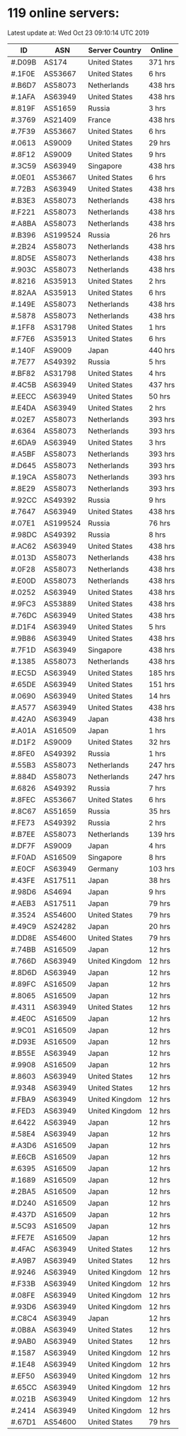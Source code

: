# 119 online servers:

Latest update at: Wed Oct 23 09:10:14 UTC 2019

| ID | ASN | Server Country | Online |
| -- | --- | -------------- | ------ |
| #.D09B | AS174 | United States | 371 hrs |
| #.1F0E | AS53667 | United States | 6 hrs |
| #.B6D7 | AS58073 | Netherlands | 438 hrs |
| #.1AFA | AS63949 | United States | 438 hrs |
| #.819F | AS51659 | Russia | 3 hrs |
| #.3769 | AS21409 | France | 438 hrs |
| #.7F39 | AS53667 | United States | 6 hrs |
| #.0613 | AS9009 | United States | 29 hrs |
| #.8F12 | AS9009 | United States | 9 hrs |
| #.3C59 | AS63949 | Singapore | 438 hrs |
| #.0E01 | AS53667 | United States | 6 hrs |
| #.72B3 | AS63949 | United States | 438 hrs |
| #.B3E3 | AS58073 | Netherlands | 438 hrs |
| #.F221 | AS58073 | Netherlands | 438 hrs |
| #.A8BA | AS58073 | Netherlands | 438 hrs |
| #.B396 | AS199524 | Russia | 26 hrs |
| #.2B24 | AS58073 | Netherlands | 438 hrs |
| #.8D5E | AS58073 | Netherlands | 438 hrs |
| #.903C | AS58073 | Netherlands | 438 hrs |
| #.8216 | AS35913 | United States | 2 hrs |
| #.82AA | AS35913 | United States | 6 hrs |
| #.149E | AS58073 | Netherlands | 438 hrs |
| #.5878 | AS58073 | Netherlands | 438 hrs |
| #.1FF8 | AS31798 | United States | 1 hrs |
| #.F7E6 | AS35913 | United States | 6 hrs |
| #.140F | AS9009 | Japan | 440 hrs |
| #.7E77 | AS49392 | Russia | 5 hrs |
| #.BF82 | AS31798 | United States | 4 hrs |
| #.4C5B | AS63949 | United States | 437 hrs |
| #.EECC | AS63949 | United States | 50 hrs |
| #.E4DA | AS63949 | United States | 2 hrs |
| #.02E7 | AS58073 | Netherlands | 393 hrs |
| #.6364 | AS58073 | Netherlands | 393 hrs |
| #.6DA9 | AS63949 | United States | 3 hrs |
| #.A5BF | AS58073 | Netherlands | 393 hrs |
| #.D645 | AS58073 | Netherlands | 393 hrs |
| #.19CA | AS58073 | Netherlands | 393 hrs |
| #.8E29 | AS58073 | Netherlands | 393 hrs |
| #.92CC | AS49392 | Russia | 9 hrs |
| #.7647 | AS63949 | United States | 438 hrs |
| #.07E1 | AS199524 | Russia | 76 hrs |
| #.98DC | AS49392 | Russia | 8 hrs |
| #.AC62 | AS63949 | United States | 438 hrs |
| #.013D | AS58073 | Netherlands | 438 hrs |
| #.0F28 | AS58073 | Netherlands | 438 hrs |
| #.E00D | AS58073 | Netherlands | 438 hrs |
| #.0252 | AS63949 | United States | 438 hrs |
| #.9FC3 | AS53889 | United States | 438 hrs |
| #.76DC | AS63949 | United States | 438 hrs |
| #.D1F4 | AS63949 | United States | 5 hrs |
| #.9B86 | AS63949 | United States | 438 hrs |
| #.7F1D | AS63949 | Singapore | 438 hrs |
| #.1385 | AS58073 | Netherlands | 438 hrs |
| #.EC5D | AS63949 | United States | 185 hrs |
| #.65DE | AS63949 | United States | 151 hrs |
| #.0690 | AS63949 | United States | 14 hrs |
| #.A577 | AS63949 | United States | 438 hrs |
| #.42A0 | AS63949 | Japan | 438 hrs |
| #.A01A | AS16509 | Japan | 1 hrs |
| #.D1F2 | AS9009 | United States | 32 hrs |
| #.8FE0 | AS49392 | Russia | 1 hrs |
| #.55B3 | AS58073 | Netherlands | 247 hrs |
| #.884D | AS58073 | Netherlands | 247 hrs |
| #.6826 | AS49392 | Russia | 7 hrs |
| #.8FEC | AS53667 | United States | 6 hrs |
| #.8C67 | AS51659 | Russia | 35 hrs |
| #.FE73 | AS49392 | Russia | 2 hrs |
| #.B7EE | AS58073 | Netherlands | 139 hrs |
| #.DF7F | AS9009 | Japan | 4 hrs |
| #.F0AD | AS16509 | Singapore | 8 hrs |
| #.E0CF | AS63949 | Germany | 103 hrs |
| #.43FE | AS17511 | Japan | 38 hrs |
| #.98D6 | AS4694 | Japan | 9 hrs |
| #.AEB3 | AS17511 | Japan | 79 hrs |
| #.3524 | AS54600 | United States | 79 hrs |
| #.49C9 | AS24282 | Japan | 20 hrs |
| #.DD8E | AS54600 | United States | 79 hrs |
| #.74BB | AS16509 | Japan | 12 hrs |
| #.766D | AS63949 | United Kingdom | 12 hrs |
| #.8D6D | AS63949 | Japan | 12 hrs |
| #.89FC | AS16509 | Japan | 12 hrs |
| #.8065 | AS16509 | Japan | 12 hrs |
| #.4311 | AS63949 | United States | 12 hrs |
| #.4E0C | AS16509 | Japan | 12 hrs |
| #.9C01 | AS16509 | Japan | 12 hrs |
| #.D93E | AS16509 | Japan | 12 hrs |
| #.B55E | AS63949 | Japan | 12 hrs |
| #.9908 | AS16509 | Japan | 12 hrs |
| #.8603 | AS63949 | United States | 12 hrs |
| #.9348 | AS63949 | United States | 12 hrs |
| #.FBA9 | AS63949 | United Kingdom | 12 hrs |
| #.FED3 | AS63949 | United Kingdom | 12 hrs |
| #.6422 | AS63949 | Japan | 12 hrs |
| #.58E4 | AS63949 | Japan | 12 hrs |
| #.A3D6 | AS16509 | Japan | 12 hrs |
| #.E6CB | AS16509 | Japan | 12 hrs |
| #.6395 | AS16509 | Japan | 12 hrs |
| #.1689 | AS16509 | Japan | 12 hrs |
| #.2BA5 | AS16509 | Japan | 12 hrs |
| #.D240 | AS16509 | Japan | 12 hrs |
| #.437D | AS16509 | Japan | 12 hrs |
| #.5C93 | AS16509 | Japan | 12 hrs |
| #.FE7E | AS16509 | Japan | 12 hrs |
| #.4FAC | AS63949 | United States | 12 hrs |
| #.A9B7 | AS63949 | United States | 12 hrs |
| #.9246 | AS63949 | United Kingdom | 12 hrs |
| #.F33B | AS63949 | United Kingdom | 12 hrs |
| #.08FE | AS63949 | United Kingdom | 12 hrs |
| #.93D6 | AS63949 | United Kingdom | 12 hrs |
| #.C8C4 | AS63949 | Japan | 12 hrs |
| #.0B8A | AS63949 | United States | 12 hrs |
| #.9AB0 | AS63949 | United States | 12 hrs |
| #.1587 | AS63949 | United Kingdom | 12 hrs |
| #.1E48 | AS63949 | United Kingdom | 12 hrs |
| #.EF50 | AS63949 | United Kingdom | 12 hrs |
| #.65CC | AS63949 | United Kingdom | 12 hrs |
| #.021B | AS63949 | United Kingdom | 12 hrs |
| #.2414 | AS63949 | United Kingdom | 12 hrs |
| #.67D1 | AS54600 | United States | 79 hrs |

